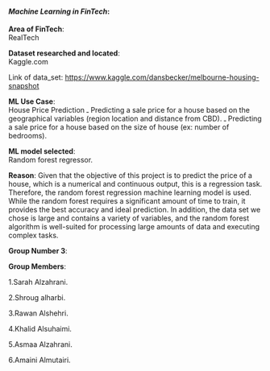 
#### *Machine Learning in FinTech*:  


**Area of FinTech**:  
RealTech 


**Dataset researched and located**:  
Kaggle.com 

Link of data_set: https://www.kaggle.com/dansbecker/melbourne-housing-snapshot 


**ML Use Case**:  
House Price Prediction
ـ Predicting a sale price for a house based on the geographical variables (region location and distance from CBD).
ـ Predicting a sale price for a house based on the size of house (ex: number of bedrooms).



**ML model selected**:  
Random forest regressor.


**Reason**: 
Given that the objective of this project is to predict the price of a house, which is a numerical and continuous output, this is a regression task. Therefore, the random forest regression machine learning model is used. While the random forest requires a significant amount of time to train, it provides the best accuracy and ideal prediction. In addition, the data set we chose is large and contains a variety of variables, and the random forest algorithm is well-suited for processing large amounts of data and executing complex tasks.


**Group Number 3**: 


**Group Members**:

1.Sarah Alzahrani.

2.Shroug alharbi.

3.Rawan Alshehri.

4.Khalid Alsuhaimi.

5.Asmaa Alzahrani. 

6.Amaini Almutairi. 
